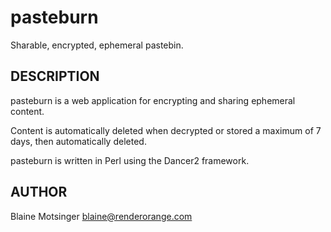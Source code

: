 # pasteburn

Sharable, encrypted, ephemeral pastebin.

## DESCRIPTION

pasteburn is a web application for encrypting and sharing ephemeral content.

Content is automatically deleted when decrypted or stored a maximum of 7 days, then automatically deleted.

pasteburn is written in Perl using the Dancer2 framework.

## AUTHOR

Blaine Motsinger <blaine@renderorange.com>
